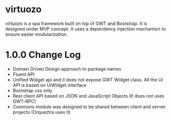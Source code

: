 virtuozo
==========

virtuozo is a spa framework built on top of GWT and Bootstrap. It is designed under MVP concept. It uses a dependency injection mechanism to ensure easier modularization.

1.0.0 Change Log
==========

- Domain Driven Design approach to package names
- Fluent API
- Unified Widget api and it does not expose GWT Widget class. All the UI API is based on UIWidget interface
- Bootstrap css only
- Rest client API based on JSON and JavaScript Objects (It does not uses GWT-RPC)
- Commons module was designed to be shared between client and server projects (Orqueztra uses it)